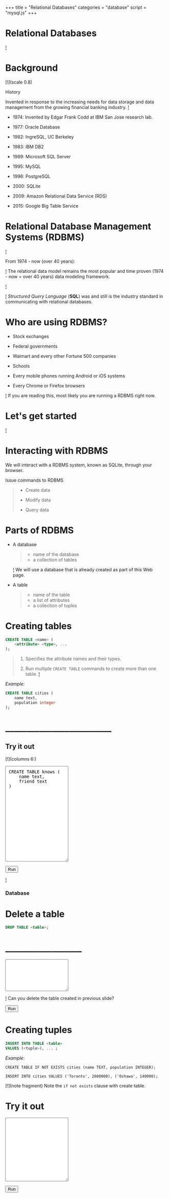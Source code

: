 +++
title = "Relational Databases"
categories = "database"
script = "mysql.js"
+++

# Relational Databases

[!](highlight)




Background
===========================================

[!](scale 0.8)

History

Invented in response to the increasing needs for data storage and data
management from the growing financial banking industry.  [!](box)

- 1974: Invented by Edgar Frank Codd at IBM San Jose research lab.

- 1977: Oracle Database

- 1982: IngreSQL, UC Berkeley

- 1983: IBM DB2

- 1989: Microsoft SQL Server

- 1995: MySQL

- 1996: PostgreSQL

- 2000: SQLite

- 2009: Amazon Relational Data Service (RDS)

- 2015: Google Big Table Service


# Relational Database Management Systems (RDBMS)

[!](middle)

From 1974 - now (over 40 years):

[!](box) The relational data model remains the most popular and time proven (1974 - now =
over 40 years) data modeling framework.

[!](&&&)

[!](box) *Structured Query Language* (**SQL**) was and still is the industry standard in
communicating with relational databases.




# Who are using RDBMS?

- Stock exchanges

- Federal governments

- Walmart and every other Fortune 500 companies

- Schools

- Every mobile phones running Android or iOS systems

- Every Chrome or Firefox browsers

[!](box) If you are reading this, most likely you are running a RDBMS right now.


# Let's get started

[!](highlight)


# Interacting with RDBMS

We will interact with a RDBMS system, known as SQLite, through your browser.

Issue commands to RDBMS

> - Create data
>
> - Modify data
>
> - Query data


# Parts of RDBMS

- A database

    > - name of the database
    > - a collection of tables

    [!](box)
    We will use a database that is already created
    as part of this Web page.

- A table

    > - name of the table
    > - a list of attributes
    > - a collection of tuples


# Creating tables

```sql
CREATE TABLE <name> (
    <attribute> <type>, ...
);
```

> 1. Specifies the attribute names and their types.
> 
> 2. Run multiple `CREATE TABLE` commands to create more than one table.
> [!](note) 

_Example:_

```sql
CREATE TABLE cities (
    name text,
    population integer
);
```

# _________________________

## Try it out

[!](columns 6:)

<textarea style="height:300px; padding: 10px;">
CREATE TABLE knows (
    name text,
    friend text
)
</textarea>

<button 
    class="btn btn-default"
    sql-run
    sql-source="textarea"
    sql-dump="#output">Run</button>

[!](split)

### Database

<div id="output"></div>



# Delete a table

```sql
DROP TABLE <table>;
```

# __________________

<textarea style="height:100px; padding: 10px;">
</textarea>

[!](note) Can you delete the table created in previous slide?

<button
  class="btn btn-default"
  sql-run
  sql-source="textarea"
  sql-dump="#output">Run</button>


<div id="output"></div>

# Creating tuples

```sql
INSERT INTO TABLE <table>
VALUES (<tuple>), ... ;
```

_Example_:

```{sql clipboard}
CREATE TABLE IF NOT EXISTS cities (name TEXT, population INTEGER);

INSERT INTO cities VALUES ('Toronto', 2600000), ('Oshawa', 140000);
```

[!](note fragment) Note the `if not exists` clause with create table.

# Try it out

<textarea style="height:200px; padding: 10px"></textarea>

<button class="btn btn-default"
        sql-run
        sql-source="textarea"
        sql-dump="#output">Run</button>

<div id="output"></div>


